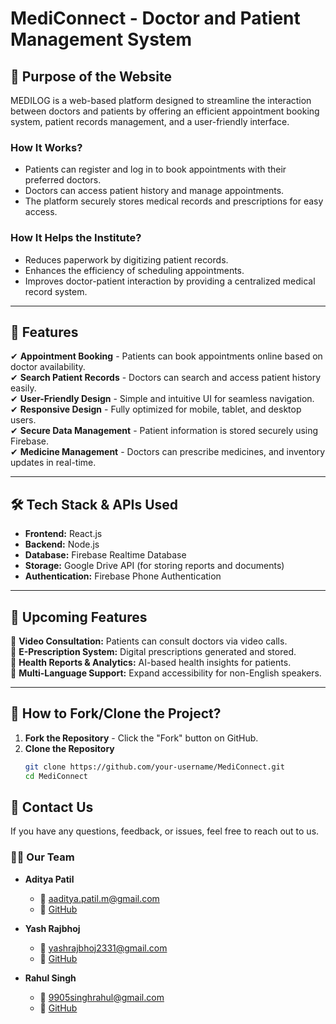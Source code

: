 # **MediConnect - Doctor and Patient Management System**  

## **📌 Purpose of the Website**  
MEDILOG is a web-based platform designed to streamline the interaction between doctors and patients by offering an efficient appointment booking system, patient records management, and a user-friendly interface.  

### **How It Works?**  
- Patients can register and log in to book appointments with their preferred doctors.  
- Doctors can access patient history and manage appointments.  
- The platform securely stores medical records and prescriptions for easy access.  

### **How It Helps the Institute?**  
- Reduces paperwork by digitizing patient records.  
- Enhances the efficiency of scheduling appointments.  
- Improves doctor-patient interaction by providing a centralized medical record system.  

---

## **🌟 Features**  

✔ **Appointment Booking** - Patients can book appointments online based on doctor availability.  
✔ **Search Patient Records** - Doctors can search and access patient history easily.  
✔ **User-Friendly Design** - Simple and intuitive UI for seamless navigation.  
✔ **Responsive Design** - Fully optimized for mobile, tablet, and desktop users.  
✔ **Secure Data Management** - Patient information is stored securely using Firebase.  
✔ **Medicine Management** - Doctors can prescribe medicines, and inventory updates in real-time.  

---

## **🛠️ Tech Stack & APIs Used**  

- **Frontend:** React.js  
- **Backend:** Node.js  
- **Database:** Firebase Realtime Database  
- **Storage:** Google Drive API (for storing reports and documents)  
- **Authentication:** Firebase Phone Authentication  

---

## **🚀 Upcoming Features**  

🔹 **Video Consultation:** Patients can consult doctors via video calls.  
🔹 **E-Prescription System:** Digital prescriptions generated and stored.  
🔹 **Health Reports & Analytics:** AI-based health insights for patients.  
🔹 **Multi-Language Support:** Expand accessibility for non-English speakers.  


---

## **📖 How to Fork/Clone the Project?**  

1. **Fork the Repository** - Click the "Fork" button on GitHub.  
2. **Clone the Repository**  
   ```bash
   git clone https://github.com/your-username/MediConnect.git
   cd MediConnect
  ## **📩 Contact Us**  

If you have any questions, feedback, or issues, feel free to reach out to us.  
### **👨‍💻 Our Team**  
- **Aditya Patil**  
  - 📧 [aaditya.patil.m@gmail.com](mailto:aaditya.patil.m@gmail.com)  
  - 🔗 [GitHub](https://github.com/aadim112)  

- **Yash Rajbhoj**  
  - 📧 [yashrajbhoj2331@gmail.com](mailto:yashrajbhoj2331@gmail.com)  
  - 🔗 [GitHub](https://github.com/Yash-Rajbhoj2001)  

- **Rahul Singh**  
  - 📧 [9905singhrahul@gmail.com](mailto:9905singhrahul@gmail.com)  
  - 🔗 [GitHub](https://github.com/868Rahul)  

